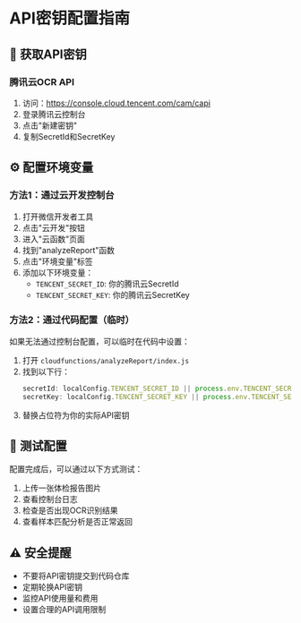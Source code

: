 # API密钥配置指南

## 🔑 获取API密钥

### 腾讯云OCR API
1. 访问：https://console.cloud.tencent.com/cam/capi
2. 登录腾讯云控制台
3. 点击"新建密钥"
4. 复制SecretId和SecretKey

## ⚙️ 配置环境变量

### 方法1：通过云开发控制台
1. 打开微信开发者工具
2. 点击"云开发"按钮
3. 进入"云函数"页面
4. 找到"analyzeReport"函数
5. 点击"环境变量"标签
6. 添加以下环境变量：
   - `TENCENT_SECRET_ID`: 你的腾讯云SecretId
   - `TENCENT_SECRET_KEY`: 你的腾讯云SecretKey

### 方法2：通过代码配置（临时）
如果无法通过控制台配置，可以临时在代码中设置：

1. 打开 `cloudfunctions/analyzeReport/index.js`
2. 找到以下行：
   ```javascript
   secretId: localConfig.TENCENT_SECRET_ID || process.env.TENCENT_SECRET_ID || "your_tencent_secret_id_here",
   secretKey: localConfig.TENCENT_SECRET_KEY || process.env.TENCENT_SECRET_KEY || "your_tencent_secret_key_here"
   ```
3. 替换占位符为你的实际API密钥

## 🧪 测试配置

配置完成后，可以通过以下方式测试：

1. 上传一张体检报告图片
2. 查看控制台日志
3. 检查是否出现OCR识别结果
4. 查看样本匹配分析是否正常返回

## ⚠️ 安全提醒

- 不要将API密钥提交到代码仓库
- 定期轮换API密钥
- 监控API使用量和费用
- 设置合理的API调用限制
